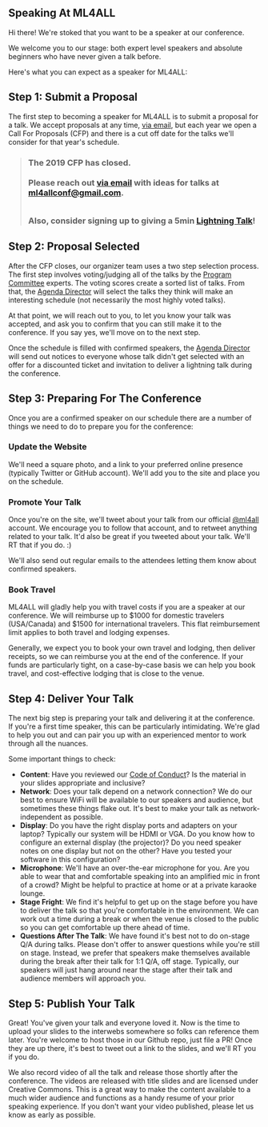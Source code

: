 Speaking At ML4ALL
------------------

Hi there! We're stoked that you want to be a speaker at our conference.

We welcome you to our stage: both expert level speakers and absolute beginners who have never given a talk before.

Here's what you can expect as a speaker for ML4ALL:

## Step 1: Submit a Proposal

The first step to becoming a speaker for ML4ALL is to submit a proposal for a talk. We accept proposals at any time, [via email][ml4allconf@gmail.com], but each year we open a Call For Proposals (CFP) and there is a cut off date for the talks we'll consider for that year's schedule.

<blockquote>
<h3 id="click-here-to-submit-a-talkcfp">The 2019 CFP has closed. <br/><br/> Please reach out <a href="mailto:ml4allconf@gmail.com">via email</a> with ideas for talks at <a href="mailto:ml4allconf@gmail.com">ml4allconf@gmail.com</a>.<br/><br/> <p>Also, consider signing up to giving a 5min <a href="schedule.html#lightning-talks-mon">Lightning Talk</a>!</p></h3>
</blockquote>

## Step 2: Proposal Selected

After the CFP closes, our organizer team uses a two step selection process. The first step involves voting/judging all of the talks by the [Program Committee](get-involved.html#program-committee) experts. The voting scores create a sorted list of talks. From that, the [Agenda Director](get-involved.html#agenda-director) will select the talks they think will make an interesting schedule (not necessarily the most highly voted talks).

At that point, we will reach out to you, to let you know your talk was accepted, and ask you to confirm that you can still make it to the conference. If you say yes, we'll move on to the next step.

Once the schedule is filled with confirmed speakers, the [Agenda Director](get-involved.html#agenda-director) will send out notices to everyone whose talk didn't get selected with an offer for a discounted ticket and invitation to deliver a lightning talk during the conference.

## Step 3: Preparing For The Conference

Once you are a confirmed speaker on our schedule there are a number of things we need to do to prepare you for the conference:

### Update the Website

We'll need a square photo, and a link to your preferred online presence (typically Twitter or GitHub account). We'll add you to the site and place you on the schedule.

### Promote Your Talk

Once you're on the site, we'll tweet about your talk from our official [\@ml4all][twitter] account. We encourage you to follow that account, and to retweet anything related to your talk. It'd also be great if you tweeted about your talk. We'll RT that if you do. :)

We'll also send out regular emails to the attendees letting them know about confirmed speakers.

### Book Travel

ML4ALL will gladly help you with travel costs if you are a speaker at our conference. We will reimburse up to $1000 for domestic travelers (USA/Canada) and $1500 for international travelers. This flat reimbursement limit applies to both travel and lodging expenses.

Generally, we expect you to book your own travel and lodging, then deliver receipts, so we can reimburse you at the end of the conference. If your funds are particularly tight, on a case-by-case basis we can help you book travel, and cost-effective lodging that is close to the venue.


## Step 4: Deliver Your Talk

The next big step is preparing your talk and delivering it at the conference. If you're a first time speaker, this can be particularly intimidating. We're glad to help you out and can pair you up with an experienced mentor to work through all the nuances.

Some important things to check:

- **Content**: Have you reviewed our [Code of Conduct][code of conduct]? Is the material in your slides appropriate and inclusive?
- **Network**: Does your talk depend on a network connection? We do our best to ensure WiFi will be available to our speakers and audience, but sometimes these things flake out. It's best to make your talk as network-independent as possible.
- **Display**: Do you have the right display ports and adapters on your laptop? Typically our system will be HDMI or VGA. Do you know how to configure an external display (the projector)? Do you need speaker notes on one display but not on the other? Have you tested your software in this configuration?
- **Microphone**: We'll have an over-the-ear microphone for you. Are you able to wear that and comfortable speaking into an amplified mic in front of a crowd? Might be helpful to practice at home or at a private karaoke lounge.
- **Stage Fright**: We find it's helpful to get up on the stage before you have to deliver the talk so that you're comfortable in the environment. We can work out a time during a break or when the venue is closed to the public so you can get comfortable up there ahead of time.
- **Questions After The Talk**: We have found it's best not to do on-stage Q/A during talks. Please don't offer to answer questions while you're still on stage. Instead, we prefer that speakers make themselves available during the break after their talk for 1:1 Q/A, off stage. Typically, our speakers will just hang around near the stage after their talk and audience members will approach you.

## Step 5: Publish Your Talk

Great! You've given your talk and everyone loved it. Now is the time to upload your slides to the interwebs somewhere so folks can reference them later. You're welcome to host those in our Github repo, just file a PR! Once they are up there, it's best to tweet out a link to the slides, and we'll RT you if you do.

We also record video of all the talk and release those shortly after the conference. The videos are released with title slides and are licensed under Creative Commons. This is a great way to make the content available to a much wider audience and functions as a handy resume of your prior speaking experience. If you don't want your video published, please let us know as early as possible.

[twitter]: http://twitter.com/ml4all
[ml4allconf@gmail.com]: mailto:ml4allconf@gmail.com
[code of conduct]: code-of-conduct.html "Code of Conduct"
[cfp]: https://goo.gl/forms/iglFaBOMVSWEbMqf1